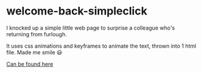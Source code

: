 # welcome-back-simpleclick

I knocked up a simple little web page to surprise a colleague who's returning from furlough.

It uses css animations and keyframes to animate the text, thrown into 1 html file. Made me smile :smiley:

[Can be found here](https://matt123miller.github.io/welcome-back-simpleclick/)
